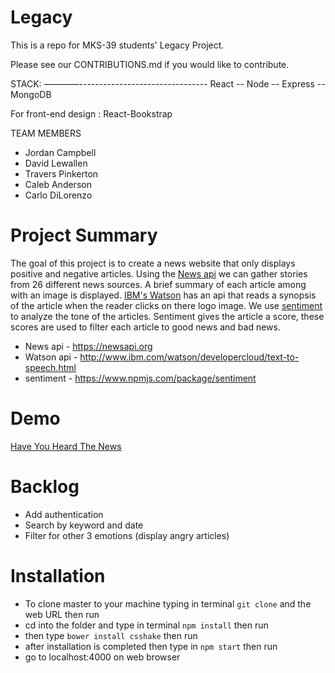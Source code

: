 # Legacy
This is a repo for MKS-39 students' Legacy Project.

Please see our CONTRIBUTIONS.md if you would like to contribute.

STACK:
————--------------------------------
React -- Node -- Express -- MongoDB

For front-end design : React-Bookstrap

TEAM MEMBERS
- Jordan Campbell
- David Lewallen
- Travers Pinkerton
- Caleb Anderson
- Carlo DiLorenzo

# Project Summary
The goal of this project is to create a news website that only displays positive and negative articles. Using the [News api](https://newsapi.org) we can gather stories from 26 different news sources. A brief summary of each article among with an image is displayed. [IBM's Watson](http://www.ibm.com/watson/developercloud/text-to-speech.html) has an api that reads a synopsis of the article when the reader clicks on there logo image. We use [sentiment](https://www.npmjs.com/package/sentiment) to analyze the tone of the articles. Sentiment gives the article a score, these scores are used to filter each article to good news and bad news.

- News api - https://newsapi.org
- Watson api - http://www.ibm.com/watson/developercloud/text-to-speech.html
- sentiment - https://www.npmjs.com/package/sentiment

# Demo

[Have You Heard The News](https://haveyouheardthenews.herokuapp.com/)

# Backlog
- Add authentication
- Search by keyword and date
- Filter for other 3 emotions (display angry articles)

# Installation
- To clone master to your machine typing in terminal `git clone` and the web URL then run
- cd into the folder and type in terminal `npm install` then run
- then type `bower install csshake` then run
- after installation is completed then type in `npm start` then run
- go to localhost:4000 on web browser 

